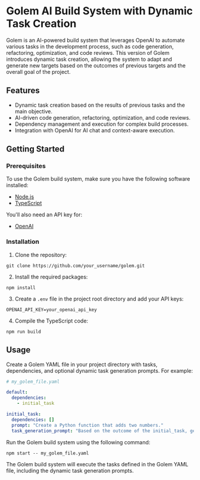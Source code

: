 # Golem AI Build System with Dynamic Task Creation

Golem is an AI-powered build system that leverages OpenAI to automate various tasks in the development process, such as code generation, refactoring, optimization, and code reviews. This version of Golem introduces dynamic task creation, allowing the system to adapt and generate new targets based on the outcomes of previous targets and the overall goal of the project.

## Features

- Dynamic task creation based on the results of previous tasks and the main objective.
- AI-driven code generation, refactoring, optimization, and code reviews.
- Dependency management and execution for complex build processes.
- Integration with OpenAI for AI chat and context-aware execution.

## Getting Started

### Prerequisites

To use the Golem build system, make sure you have the following software installed:

- [Node.js](https://nodejs.org/)
- [TypeScript](https://www.typescriptlang.org/)

You'll also need an API key for:

- [OpenAI](https://beta.openai.com/signup/)

### Installation

1. Clone the repository:

```
git clone https://github.com/your_username/golem.git
```

2. Install the required packages:

```
npm install
```

3. Create a `.env` file in the project root directory and add your API keys:

```
OPENAI_API_KEY=your_openai_api_key
```

4. Compile the TypeScript code:

```
npm run build
```

## Usage

Create a Golem YAML file in your project directory with tasks, dependencies, and optional dynamic task generation prompts. For example:

```yaml
# my_golem_file.yaml

default:
  dependencies:
    - initial_task

initial_task:
  dependencies: []
  prompt: "Create a Python function that adds two numbers."
  task_generation_prompt: "Based on the outcome of the initial_task, generate new targets to create functions for other arithmetic operations."
```

Run the Golem build system using the following command:

```
npm start -- my_golem_file.yaml
```

The Golem build system will execute the tasks defined in the Golem YAML file, including the dynamic task generation prompts.
